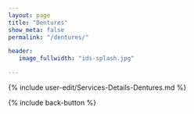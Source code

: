 ```yaml
---
layout: page
title: "Dentures"
show_meta: false
permalink: "/dentures/"

header:
   image_fullwidth: "ids-splash.jpg"

---
```


{% include user-edit/Services-Details-Dentures.md %}  

{% include back-button %}